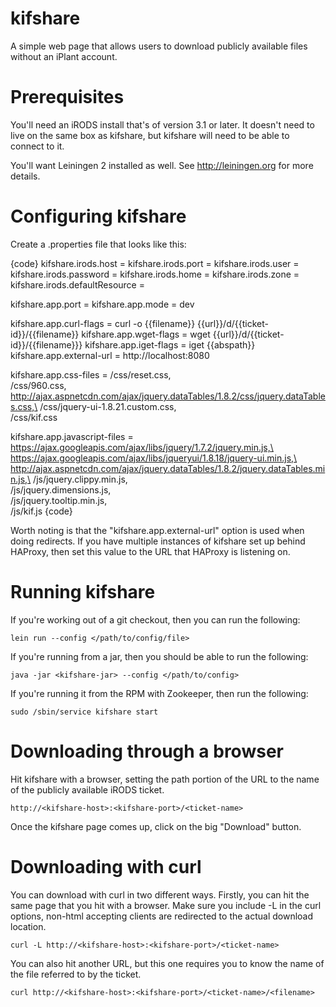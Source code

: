 # kifshare

A simple web page that allows users to download publicly available files without an iPlant account.

# Prerequisites
You'll need an iRODS install that's of version 3.1 or later. It doesn't need to live on the same box as kifshare, but kifshare will need to be able to connect to it.

You'll want Leiningen 2 installed as well. See http://leiningen.org for more details.

# Configuring kifshare

Create a .properties file that looks like this:

{code}
kifshare.irods.host = <irods-host>
kifshare.irods.port = <irods-port>
kifshare.irods.user = <irods-user>
kifshare.irods.password = <irods-password>
kifshare.irods.home = <irods-home>
kifshare.irods.zone = <irods-zone>
kifshare.irods.defaultResource = <irods-resource>

kifshare.app.port = <listen-port>
kifshare.app.mode = dev

kifshare.app.curl-flags = curl -o {{filename}} {{url}}/d/{{ticket-id}}/{{filename}}
kifshare.app.wget-flags = wget {{url}}/d/{{ticket-id}}/{{filename}}}
kifshare.app.iget-flags = iget {{abspath}}
kifshare.app.external-url = http://localhost:8080

kifshare.app.css-files = /css/reset.css,\
                         /css/960.css,\
                         http://ajax.aspnetcdn.com/ajax/jquery.dataTables/1.8.2/css/jquery.dataTables.css,\
                         /css/jquery-ui-1.8.21.custom.css,\
                         /css/kif.css
                         
                         
kifshare.app.javascript-files = https://ajax.googleapis.com/ajax/libs/jquery/1.7.2/jquery.min.js,\
                                https://ajax.googleapis.com/ajax/libs/jqueryui/1.8.18/jquery-ui.min.js,\
                                http://ajax.aspnetcdn.com/ajax/jquery.dataTables/1.8.2/jquery.dataTables.min.js,\
                                /js/jquery.clippy.min.js,\
				                        /js/jquery.dimensions.js,\
				                        /js/jquery.tooltip.min.js,\
                                /js/kif.js
{code}

Worth noting is that the "kifshare.app.external-url" option is used when doing redirects. If you have multiple instances of kifshare set up behind HAProxy, then set this value to the URL that HAProxy is listening on.

# Running kifshare

If you're working out of a git checkout, then you can run the following:

    lein run --config </path/to/config/file>

If you're running from a jar, then you should be able to run the following:

    java -jar <kifshare-jar> --config </path/to/config>

If you're running it from the RPM with Zookeeper, then run the following:

    sudo /sbin/service kifshare start

# Downloading through a browser

Hit kifshare with a browser, setting the path portion of the URL to the name of the publicly available iRODS ticket.

    http://<kifshare-host>:<kifshare-port>/<ticket-name>

Once the kifshare page comes up, click on the big "Download" button.

# Downloading with curl

You can download with curl in two different ways. Firstly, you can hit the same page that you hit with a browser. Make sure you include -L in the curl options, non-html accepting clients are redirected to the actual download location.

    curl -L http://<kifshare-host>:<kifshare-port>/<ticket-name>

You can also hit another URL, but this one requires you to know the name of the file referred to by the ticket.

    curl http://<kifshare-host>:<kifshare-port>/<ticket-name>/<filename>




